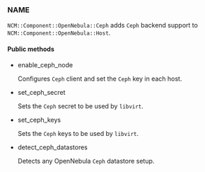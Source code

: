 
### NAME

`NCM::Component::OpenNebula::Ceph` adds `Ceph` backend support to
`NCM::Component::OpenNebula::Host`.

#### Public methods

- enable\_ceph\_node

    Configures `Ceph` client and
    set the `Ceph` key in each host.

- set\_ceph\_secret

    Sets the `Ceph` secret to be used by `libvirt`.

- set\_ceph\_keys

    Sets the `Ceph` keys to be used by `libvirt`.

- detect\_ceph\_datastores

    Detects any OpenNebula `Ceph` datastore setup.
